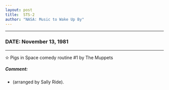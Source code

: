 ```yaml
---
layout: post
title:  STS-2
author: "NASA: Music to Wake Up By"
---
```


----
### DATE: November 13, 1981
----
✫ Pigs in Space comedy routine #1 by The Muppets

##### Comment:
* (arranged by Sally Ride).
